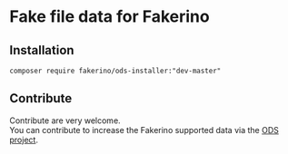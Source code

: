 Fake file data for Fakerino
===========================

## Installation

`composer require fakerino/ods-installer:"dev-master"`


## Contribute

Contribute are very welcome.  
You can contribute to increase the Fakerino supported data via the [ODS project](https://github.com/niklongstone/open-data-sample).
